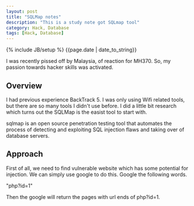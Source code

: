 ```yaml
---
layout: post
title: "SQLMap notes"
description: "This is a study note got SQLmap tool"
category: Hack, Database
tags: [Hack, Database]
---
```

{% include JB/setup %}
{{page.date | date_to_string}}

I was recently pissed off by Malaysia, of reaction for MH370. So, my passion towards hacker skills was activated. 

## Overview
I had previous experience BackTrack 5. I was only using Wifi related tools, but there are so many tools I didn't use before. I did a little bit research which turns out the SQLMap is the easist tool to start with. 

sqlmap is an open source penetration testing tool that automates the process of detecting and exploiting SQL injection flaws and taking over of database servers.

## Approach
First of all, we need to find vulnerable website which has some potential for injection. We can simply use google to do this. Google the following words. 

"php?id=1"

Then the google will return the pages with url ends of php?id=1.
